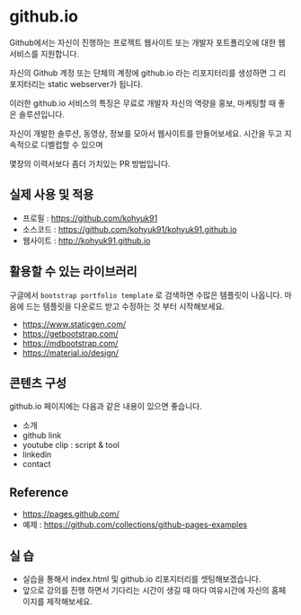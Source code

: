 # github.io
Github에서는 자신이 진행하는 프로젝트 웹사이트 또는 개발자 포트폴리오에 대한 웹서비스를 지원합니다.

자신의 Github 계정 또는 단체의 계정에 github.io 라는 리포지터리를 생성하면 그 리포지터리는 static webserver가 됩니다.

이러한 github.io 서비스의 특징은 무료로 개발자 자신의 역량을 홍보, 마케팅할 때 좋은 솔루션입니다.

자신이 개발한 솔루션, 동영상, 정보를 모아서 웹사이트를 만들어보세요.
시간을 두고 지속적으로 디벨럽할 수 있으며

몇장의 이력서보다 좀더 가치있는 PR 방법입니다.

## 실제 사용 및 적용
- 프로필 : https://github.com/kohyuk91
- 소스코드 : https://github.com/kohyuk91/kohyuk91.github.io
- 웹사이트 : http://kohyuk91.github.io

## 활용할 수 있는 라이브러리
구글에서 `bootstrap portfolio template` 로 검색하면 수많은 템플릿이 나옵니다.
마음에 드는 템플릿을 다운로드 받고 수정하는 것 부터 시작해보세요.

- https://www.staticgen.com/
- https://getbootstrap.com/
- https://mdbootstrap.com/
- https://material.io/design/

## 콘텐츠 구성
github.io 페이지에는 다음과 같은 내용이 있으면 좋습니다.
- 소개
- github link
- youtube clip : script & tool
- linkedin
- contact

## Reference
- https://pages.github.com/
- 예제 : https://github.com/collections/github-pages-examples

## 실 습
- 실습을 통해서 index.html 및 github.io 리포지터리를 셋팅해보겠습니다.
- 앞으로 강의를 진행 하면서 기다리는 시간이 생길 때 마다 여유시간에 자신의 홈페이지를 제작해보세요.